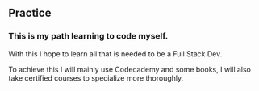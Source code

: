 ## Practice 
### This is my path learning to code myself.

With this I hope to learn all that is needed to be a Full Stack Dev.

To achieve this I will mainly use Codecademy and some books, I will also take certified courses to specialize more thoroughly.

